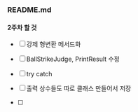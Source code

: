 ### README.md

#### 2주차 할 것
-[ ] 강제 형변환 메서드화 
-[ ] BallStrikeJudge, PrintResult 수정 
-[ ] try catch
-[ ] 출력 상수들도 따로 클래스 만들어서 저장

-[ ] 